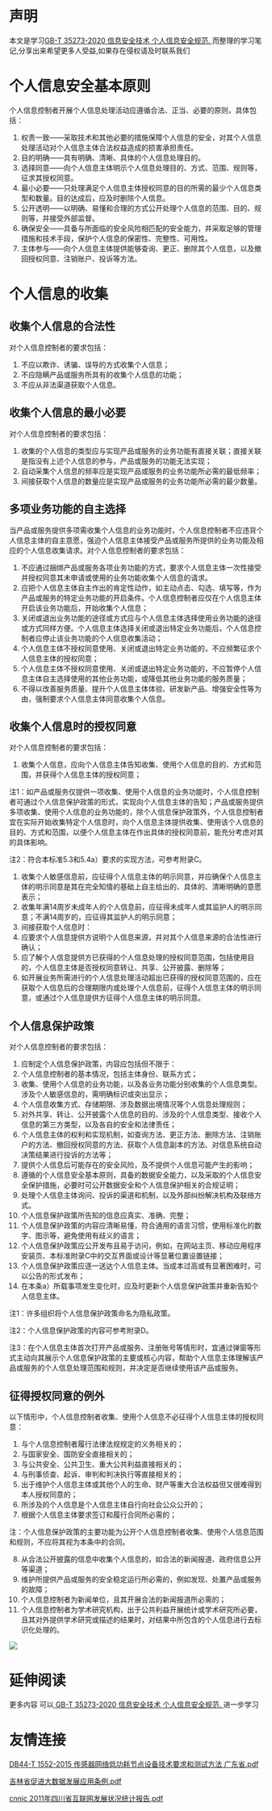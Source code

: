 # 声明 
本文是学习[GB-T 35273-2020 信息安全技术 个人信息安全规范. ](https://siduwenku.com/view/19?f=new_2023)而整理的学习笔记,分享出来希望更多人受益,如果存在侵权请及时联系我们
# 个人信息安全基本原则  
  
个人信息控制者开展个人信息处理活动应遵循合法、正当、必要的原则，具体包括：  
  
1.  权责一致——采取技术和其他必要的措施保障个人信息的安全，对其个人信息处理活动对个人信息主体合法权益造成的损害承担责任。  
2.  目的明确——具有明确、清晰、具体的个人信息处理目的。  
3.  选择同意——向个人信息主体明示个人信息处理目的、方式、范围、规则等，征求其授权同意。  
4.  最小必要——只处理满足个人信息主体授权同意的目的所需的最少个人信息类型和数量。目的达成后，应及时删除个人信息。  
5.  公开透明——以明确、易懂和合理的方式公开处理个人信息的范围、目的、规则等，并接受外部监督。  
6.  确保安全——具备与所面临的安全风险相匹配的安全能力，并采取足够的管理措施和技术手段，保护个人信息的保密性、完整性、可用性。  
7.  主体参与——向个人信息主体提供能够查询、更正、删除其个人信息，以及撤回授权同意、注销账户、投诉等方法。  
  
# 个人信息的收集  
  
## 收集个人信息的合法性  
  
对个人信息控制者的要求包括：  
  
1.  不应以欺诈、诱骗、误导的方式收集个人信息；  
2.  不应隐瞒产品或服务所具有的收集个人信息的功能；  
3.  不应从非法渠道获取个人信息。  
  
## 收集个人信息的最小必要  
  
对个人信息控制者的要求包括：  
  
1.  收集的个人信息的类型应与实现产品或服务的业务功能有直接关联；直接关联是指没有上述个人信息的参与，产品或服务的功能无法实现；  
2.  自动采集个人信息的频率应是实现产品或服务的业务功能所必需的最低频率；  
3.  间接获取个人信息的数量应是实现产品或服务的业务功能所必需的最少数量。  
  
## 多项业务功能的自主选择  
  
当产品或服务提供多项需收集个人信息的业务功能时，个人信息控制者不应违背个人信息主体的自主意愿，强迫个人信息主体接受产品或服务所提供的业务功能及相应的个人信息收集请求。对个人信息控制者的要求包括：  
  
1.  不应通过捆绑产品或服务各项业务功能的方式，要求个人信息主体一次性接受并授权同意其未申请或使用的业务功能收集个人信息的请求。  
2.  应把个人信息主体自主作出的肯定性动作，如主动点击、勾选、填写等，作为产品或服务的特定业务功能的开启条件。个人信息控制者应仅在个人信息主体开启该业务功能后，开始收集个人信息；  
3.  关闭或退出业务功能的途径或方式应与个人信息主体选择使用业务功能的途径或方式同样方便。个人信息主体选择关闭或退出特定业务功能后，个人信息控制者应停止该业务功能的个人信息收集活动；  
4.  个人信息主体不授权同意使用、关闭或退出特定业务功能的，不应频繁征求个人信息主体的授权同意；  
5.  个人信息主体不授权同意使用、关闭或退出特定业务功能的，不应暂停个人信息主体自主选择使用的其他业务功能，或降低其他业务功能的服务质量；  
6.  不得以改善服务质量、提升个人信息主体体验、研发新产品、增强安全性等为由，强制要求个人信息主体同意收集个人信息。  
  
## 收集个人信息时的授权同意  
  
对个人信息控制者的要求包括：  
  
1.  收集个人信息，应向个人信息主体告知收集、使用个人信息的目的、方式和范围，并获得个人信息主体的授权同意；  
  
注1：如产品或服务仅提供一项收集、使用个人信息的业务功能时，个人信息控制者可通过个人信息保护政策的形式，实现向个人信息主体的告知；产品或服务提供多项收集、使用个人信息的业务功能的，除个人信息保护政策外，个人信息控制者宜在实际开始收集特定个人信息时，向个人信息主体提供收集、使用该个人信息的目的、方式和范围，以便个人信息主体在作出具体的授权同意前，能充分考虑对其的具体影响。  
  
注2：符合本标准5.3和5.4a）要求的实现方法，可参考附录C。  
  
1.  收集个人敏感信息前，应征得个人信息主体的明示同意，并应确保个人信息主体的明示同意是其在完全知情的基础上自主给出的、具体的、清晰明确的意愿表示；  
2.  收集年满14周岁未成年人的个人信息前，应征得未成年人或其监护人的明示同意；不满14周岁的，应征得其监护人的明示同意；  
3.  间接获取个人信息时：  
4.  应要求个人信息提供方说明个人信息来源，并对其个人信息来源的合法性进行确认；  
5.  应了解个人信息提供方已获得的个人信息处理的授权同意范围，包括使用目的，个人信息主体是否授权同意转让、共享、公开披露、删除等；  
6.  如开展业务所需进行的个人信息处理活动超出已获得的授权同意范围的，应在获取个人信息后的合理期限内或处理个人信息前，征得个人信息主体的明示同意，或通过个人信息提供方征得个人信息主体的明示同意。  
  
## 个人信息保护政策  
  
对个人信息控制者的要求包括：  
  
1.  应制定个人信息保护政策，内容应包括但不限于：  
2.  个人信息控制者的基本情况，包括主体身份、联系方式；  
3.  收集、使用个人信息的业务功能，以及各业务功能分别收集的个人信息类型。涉及个人敏感信息的，需明确标识或突出显示；  
4.  个人信息收集方式、存储期限、涉及数据出境情况等个人信息处理规则；  
5.  对外共享、转让、公开披露个人信息的目的、涉及的个人信息类型、接收个人信息的第三方类型，以及各自的安全和法律责任；  
6.  个人信息主体的权利和实现机制，如查询方法、更正方法、删除方法、注销账户的方法、撤回授权同意的方法、获取个人信息副本的方法、对信息系统自动决策结果进行投诉的方法等；  
7.  提供个人信息后可能存在的安全风险，及不提供个人信息可能产生的影响；  
8.  遵循的个人信息安全基本原则，具备的数据安全能力，以及采取的个人信息安全保护措施，必要时可公开数据安全和个人信息保护相关的合规证明；  
9.  处理个人信息主体询问、投诉的渠道和机制，以及外部纠纷解决机构及联络方式。  
10. 个人信息保护政策所告知的信息应真实、准确、完整；  
11. 个人信息保护政策的内容应清晰易懂，符合通用的语言习惯，使用标准化的数字、图示等，避免使用有歧义的语言；  
12. 个人信息保护政策应公开发布且易于访问，例如，在网站主页、移动应用程序安装页、本标准附录C中的交互界面或设计等显著位置设置链接；  
13. 个人信息保护政策应逐一送达个人信息主体。当成本过高或有显著困难时，可以公告的形式发布；  
14. 在本条a）所载事项发生变化时，应及时更新个人信息保护政策并重新告知个人信息主体。  
  
注1：许多组织将个人信息保护政策命名为隐私政策。  
  
注2：个人信息保护政策的内容可参考附录D。  
  
注3：在个人信息主体首次打开产品或服务、注册账号等情形时，宜通过弹窗等形式主动向其展示个人信息保护政策的主要或核心内容，帮助个人信息主体理解该产品或服务的个人信息处理范围和规则，并决定是否继续使用该产品或服务。  
  
## 征得授权同意的例外  
  
以下情形中，个人信息控制者收集、使用个人信息不必征得个人信息主体的授权同意：  
  
1.  与个人信息控制者履行法律法规规定的义务相关的；  
2.  与国家安全、国防安全直接相关的；  
3.  与公共安全、公共卫生、重大公共利益直接相关的；  
4.  与刑事侦查、起诉、审判和判决执行等直接相关的；  
5.  出于维护个人信息主体或其他个人的生命、财产等重大合法权益但又很难得到本人授权同意的；  
6.  所涉及的个人信息是个人信息主体自行向社会公众公开的；  
7.  根据个人信息主体要求签订和履行合同所必需的；  
  
注：个人信息保护政策的主要功能为公开个人信息控制者收集、使用个人信息范围和规则，不应将其视为本条中的合同。  
  
8.  从合法公开披露的信息中收集个人信息的，如合法的新闻报道、政府信息公开等渠道；  
9.  维护所提供产品或服务的安全稳定运行所必需的，例如发现、处置产品或服务的故障；  
10. 个人信息控制者为新闻单位，且其开展合法的新闻报道所必需的；  
11. 个人信息控制者为学术研究机构，出于公共利益开展统计或学术研究所必要，且其对外提供学术研究或描述的结果时，对结果中所包含的个人信息进行去标识化处理的。  
  

![](http://public.host.github5.com/media/fengmian.png)
# 延伸阅读 
 更多内容 可以[ GB-T 35273-2020 信息安全技术 个人信息安全规范. ](https://siduwenku.com/view/19?f=2023)进一步学习

# 友情连接
[DB44-T 1552-2015 传感器网络低功耗节点设备技术要求和测试方法 广东省.pdf](http://github5.com/view/48579?f=new)

[吉林省促进大数据发展应用条例.pdf](http://github5.com/view/77762?f=new)

[cnnic  2011年四川省互联网发展状况统计报告.pdf](http://github5.com/view/81919?f=new)
